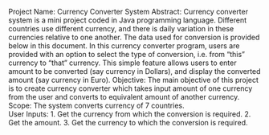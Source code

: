 Project Name:  Currency Converter System 
Abstract: Currency converter system is a mini project coded in Java programming language. Different countries use different currency, and there is daily variation in these currencies relative to one another. The data used for conversion is provided below in this document. In this currency converter program, users are provided with an option to select the type of conversion, i.e. from “this” currency to “that” currency. This simple feature allows users to enter amount to be converted (say currency in Dollars), and display the converted amount (say currency in Euro). 
Objective: The main objective of this project is to create currency converter which takes input amount of one currency from the user and converts to equivalent amount of another currency. 
Scope: The system converts currency of 7 countries.  
User Inputs: 1. Get the currency from which the conversion is required. 2. Get the amount. 3. Get the currency to which the conversion is required. 
